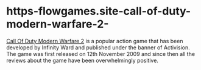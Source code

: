 # https-flowgames.site-call-of-duty-modern-warfare-2-
[Call Of Duty Modern Warfare 2](https://flowgames.site/call-of-duty-modern-warfare-2/) is a popular action game that has been developed by Infinity Ward and published under the banner of Activision. The game was first released on 12th November 2009 and since then all the reviews about the game have been overwhelmingly positive.
